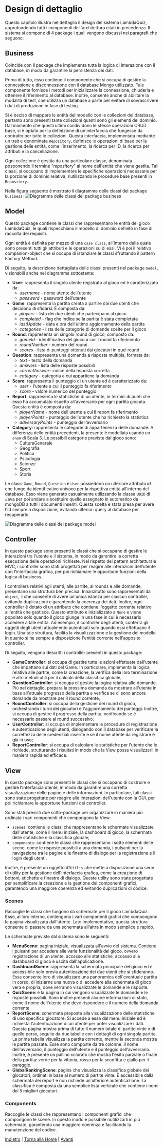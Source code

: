 # Design di dettaglio
Questo capitolo illustra nel dettaglio il design del sistema LambdaQuiz, approfondendo tutti i componenti dell'architettura citati in precedenza. Il sistema si compone di 4 package i quali vengono discussi nei paragrafi che seguono:

## Business
Coincide con il package che implementa tutta la logica di interazione con il database, in modo da garantire la persistenza dei dati. 

Prima di tutto, esso contiene il componente che si occupa di gestire la connessione e disconnessione con il database Mongo utilizzato. Tale componente fornisce i metodi per inizializzare la connessione, chiuderla e ottenere il riferimento al database. Inoltre, consente anche di abilitare la modalità di test, che utilizza un database a parte per evitare di sovrascrivere i dati di produzione in fase di testing.

Si è deciso di mappare le entità del modello con le collezioni del database, pertanto sono presenti tante collezioni quanti sono gli elementi del dominio. Dal momento che questi ultimi condividono le stesse operazioni CRUD base, si è optato per la definizione di un'interfaccia che fungesse da contratto per tutte le collezioni. Questa interfaccia, implementata mediante un trait e denominata `Repository`, definisce le operazioni di base per la gestione delle entità, come l'inserimento, la ricerca per ID, la ricerca per attributi e la cancellazione.

Ogni collezione è gestita da una particolare classe, denominata posponendo il termine "*repository*" al nome dell'entità che viene gestita. Tali classi, si occupano di implementare le specifiche operazioni necessarie per la porzione di dominio relativa, riutilizzando le procedure base presenti in `Repository`.

Nella figura seguente è mostrato il diagramma delle classi del package `business`:
![Diagramma delle classi del package business](assets/diagramma-classi-business.png)

## Model
Questo package contiene le classi che rappresentano le entità del gioco LambdaQuiz, le quali rispecchiano il modello di dominio definito in fase di raccolta dei requisiti.

Ogni entità è definita per mezzo di una `case class`, all'interno della quale sono presenti tutti gli attributi e le operazioni su di essi. Vi è poi il relativo companion-object che si occupa di istanziare le classi sfruttando il pattern Factory Method.

Di seguito, la descrizione dettagliata delle classi presenti nel package `model`, visionabili anche nel diagramma sottostante:
- **User**: rappresenta il singolo utente registrato al gioco  ed è caratterizzato da:
  - _username_ - nome utente dell'utente
  - _password_ - password dell'utente
- **Game**: rappresenta la partita creata a partire dai due utenti che decidono di sfidarsi. È composta da:
  - _players_ - lista dei due utenti che partecipano al gioco
  - _completed_ - flag che indica se la partita è stata completata
  - _lastUpdate_ - data e ora dell'ultimo aggiornamento della partita
  - _categories_ - lista delle categorie di domande scelte per il gioco
- **Round**: rappresenta un singolo round di gioco, composto da:
  - _gameId_ - identificativo del gioco a cui il round fa riferimento
  - _roundNumber_ - numero del round
  - _scores_ - lista di punteggi ottenuti dai giocatori in quel round
- **Question**: rappresenta una domanda a risposta multipla, formata da:
  - _text_ - testo della domanda
  - _answers_ - lista delle risposte possibili
  - _correctAnswer_- indice della risposta corretta
  - _category_ - categoria a cui appartiene la domanda
- **Score**: rappresenta il punteggio di un utente ed è caratterizzato da:
  - _user_ - l'utente a cui il punteggio fa riferimento
  - _score_ - valore numerico del punteggio
- **Report**: rappresenta le statistiche di un utente, in termini di punti che esso ha accumulato rispetto all'avversario per ogni partita giocata. Questa entità è composta da:
  - _playerName_ - nome dell'utente a cui il report fa riferimento
  - _playerPoints_ - punteggio dell'utente che ha richiesto la statistica
  - _adversaryPoints_ - punteggio dell'avversario
- **Category**: rappresenta le categorie di appartenenza delle domande. A differenza delle entità precedenti, la presente è modellata usando un `enum` di Scala 3. Le possibili categorie previste dal gioco sono:
  - CulturaGenerale
  - Geografia
  - Politica
  - Psicologia
  - Scienze
  - Sport
  - Storia

Le classi `Game`, `Round`, `Question` e `User` possiedono un ulteriore attributo _id_ che funge da identificativo univoco per la rispettiva entità all'interno del database. Esso viene generato casualmente utilizzando la classe `UUID` di Java per poi andare a sostituire quello assegnato in automatico da mongoDB a tutti i documenti inseriti. Questa scelta è stata presa per avere l'id sempre a disposizione, evitando ulteriori query al database per recuperarlo. 

![Diagramma delle classi del package model](assets/diagramma-classi-model.png)

## Controller
In questo package sono presenti le classi che si occupano di gestire le interazioni tra l'utente e il sistema, in modo da garantire la corretta esecuzione delle operazioni richieste. Nel rispetto del pattern architetturale MVC, i controller sono stati progettati per reagire alle interazioni dell'utente con l'interfaccia grafica, per poi richiamare le opportune funzioni della logica di business. 

I controllers relativi agli utenti, alle partite, ai rounds e alle domande, presentano una struttura ben precisa. Innanzitutto sono rappresentati da `object`, il che consente di avere un'unica istanza per ciascun controller, evitando duplicazioni e garantendo la coerenza dei dati. Inoltre, ogni controller è dotato di un attributo che contiene l'oggetto corrente relativo all'entità che gestisce. Questo attributo è inizializzato a `None` e viene popolato solo quando il gioco giunge in una fase in cui è necessario accedere a tale entità. Ad esempio, il controller degli utenti, conterrà gli oggetti degli utenti attualmente autenticati solo quando essi effettuano il login. Una tale struttura, facilita la visualizzazione e la gestione del modello in quanto si ha sempre a disposizione l'entità corrente nell'apposito controller.

Di seguito, vengono descritti i controller presenti in questo package:
- **GameController**: si occupa di gestire tutte le azioni effettuate dall'utente che impattano sui dati del Game. In particolare, implementa la logica relativa alle partite, come la creazione, la verifica della loro terminazione e altri metodi utili per il calcolo della classifica globale;
- **QuestionController**: si occupa di gestire la logica relativa alle domande. Più nel dettaglio, prepara la prossima domanda da mostrare all'utente in base all'attuale progresso della partita e verifica se ci sono ancora domande da mostrare per il round corrente;
- **RoundController**: si occupa della gestione dei round di gioco, orchestrando i turni dei giocatori e l'aggiornamento dei punteggi. Inoltre, si occupa di gestire il progresso della partita, verificando se è necessario passare al round successivo;
- **UserController**: si occupa di implementare le procedure di registrazione e autenticazione degli utenti, dialogando con il database per verificare la correttezza delle credenziali inserite e se il nome utente da registrare è già in uso;
- **ReportController**: si occupa di calcolare le statistiche per l'utente che lo richiede, strutturando i risultati in modo che la View possa visualizzarli in maniera rapida ed efficace. 

## View
In questo package sono presenti le classi che si occupano di costruire e gestire l'interfaccia utente, in modo da garantire una corretta visualizzazione delle pagine e delle informazioni. In particolare, tali classi sono state progettate per reagire alle interazioni dell'utente con la GUI, per poi richiamare le opportune funzioni dei controller.

Sono stati previsti due sotto-package per organizzare in maniera più ordinata i vari componenti che compongono la View:
- `scenes`: contiene le classi che rappresentano le schermate visualizzate dall'utente, come il menu iniziale, la dashboard di gioco, la schermata delle statistiche e la classifica globale;
- `components`: contiene le classi che rappresentano i sotto elementi delle scene, come le risposte possibili a una domanda, i pulsanti per la navigazione tra le pagine e le finestre di dialogo per la registrazione e il login degli utenti.

Inoltre, è presente un oggetto `UIUtilis` che mette a disposizione una serie di utility per la gestione dell'interfaccia grafica, come la creazione di bottoni, etichette e finestre di dialogo. Queste utility sono state progettate per semplificare la creazione e la gestione dei componenti grafici, garantendo una maggiore coerenza ed evitando duplicazioni di codice.

### Scenes
Raccoglie le classi che fungono da schermate per il gioco LambdaQuiz. Esse, al loro interno, contengono i vari componenti grafici che compongono la pagina visualizzata dall'utente. Lato implementativo, questa struttura consente di passare da una schermata all'altra in modo semplice e rapido.

Le schermate previste dal sistema sono le seguenti:
- **MenuScene**: pagina iniziale, visualizzata all'avvio del sistema. Contiene i pulsanti per accedere alle varie funzionalità del gioco, ovvero registrazione di un utente, accesso alle statistiche, accesso alla dashboard di gioco e uscita dall'applicazione.
- **DashboardScene**: rappresenta la schermata principale del gioco ed è accessibile solo previa autenticazione dei due utenti che si sfideranno. Essa consente loro di visualizzare una panoramica dell'eventuale partita in corso, di iniziarne una nuova o di accedere alla schermata di gioco vera e propria, dove verranno visualizzate le domande e le risposte.
- **QuizScene**: è la pagina in cui vengono visualizzate le domande e le risposte possibili. Sono inoltre presenti alcune informazioni di stato, come il nome dell'utente che deve rispondere e il numero della domanda corrente.
- **ReportScene**: schermata preposta alla visualizzazione delle statistiche di uno specifico giocatore. Si accede a essa dal menu iniziale ed è richiesta l'autenticazione di un utente per poter visualizzare i dati. Questa pagina mostra prima di tutto il numero totale di partite vinte e di quelle perse, seguito da due tabelle con i dettagli di ogni singola partita. La prima tabella visualizza la partita corrente, mentre la seconda mostra le partite passate. Esse sono composte da tre colonne: il nome dell'avversario, il punteggio dell'utente e il punteggio dell'avversario. Inoltre, è presente un pallino colorato che mostra l'esito parziale o finale della partita: verde per la vittoria, rosso per la sconfitta e giallo per il pareggio.
- **GlobalRankingScene**: pagina che visualizza la classifica globale dei giocatori, ordinati in base al numero di partite vinte. È accessibile dalla schermata dei report e non richiede un'ulteriore autenticazione. La classifica è composta da una semplice lista verticale che contiene i nomi dei 5 migliori giocatori.

### Components
Raccoglie le classi che rappresentano i componenti grafici che compongono le scene. In questo modo è possibile riutilizzarli in più schermate, garantendo una maggiore coerenza e facilitando la manutenzione del codice.

[Indietro](3-design_architetturale.md) | [Torna alla Home](index.md) | [Avanti](5-implementazione.md)